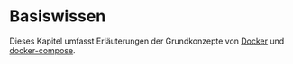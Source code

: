 # Basiswissen

Dieses Kapitel umfasst Erläuterungen der Grundkonzepte von [Docker](./docker/README.md)
und [docker-compose](./docker-compose/README.md).